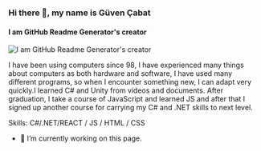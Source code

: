 ### Hi there 👋, my name is Güven Çabat
#### I am GitHub Readme Generator's creator
![I am GitHub Readme Generator's creator](https://www.canva.com/design/DAFFVulyHcM/BdCwSMpxykxmhw7UqR63xg/edit?utm_content=DAFFVulyHcM&utm_campaign=designshare&utm_medium=link2&utm_source=sharebutton)

I have been using computers since 98, I have experienced many things about computers as both hardware and software, I have used many different programs, so when I encounter something new, I can adapt very quickly.I learned C# and Unity  from videos and documents. After graduation, I take a course of JavaScript and learned JS and after that  I signed up another course for carrying my C# and .NET skills to next level.

Skills:  C#/.NET/REACT / JS / HTML / CSS

- 🔭 I’m currently working on this page. 




